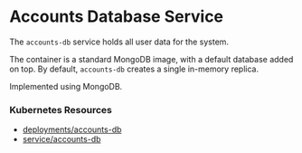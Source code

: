 # Accounts Database Service

The `accounts-db` service holds all user data for the system.

The container is a standard MongoDB image, with a default database added on top.
By default, `accounts-db` creates a single in-memory replica.

Implemented using MongoDB.

### Kubernetes Resources

- [deployments/accounts-db](/kubernetes-manifests/accounts-db.yaml)
- [service/accounts-db](/kubernetes-manifests/accounts-db.yaml)
